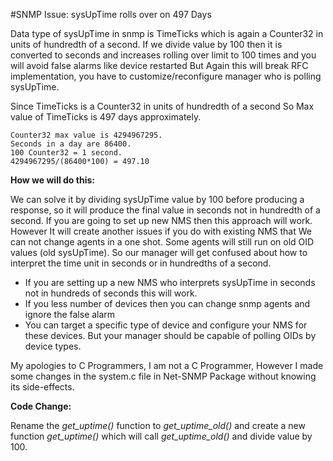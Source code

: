 #SNMP Issue: sysUpTime rolls over on 497 Days


Data type of sysUpTime in snmp is TimeTicks which is again a Counter32 in units of hundredth of a second. If we divide value by 100 then it is converted to seconds and increases rolling over limit to 100 times and you will avoid false alarms like device restarted But Again this will break RFC implementation, you have to customize/reconfigure manager who is polling sysUpTime.


Since TimeTicks is a Counter32 in units of hundredth of a second  So Max value of TimeTicks is 497 days approximately.
```
Counter32 max value is 4294967295.
Seconds in a day are 86400.
100 Counter32 = 1 second.
4294967295/(86400*100) = 497.10
```

**How we will do this:**

We can solve it by dividing sysUpTime value by 100 before producing a response, so it will produce the final value in seconds not in hundredth of a second. If you are going to set up new NMS then this approach will work. However It will create another issues if you do with existing NMS that We can not change agents in a one shot. Some agents will still run on old OID values (old sysUpTime). So our manager will get confused about how to interpret the time unit in seconds or in hundredths of a second.

- If you are setting up a new NMS who interprets sysUpTime in seconds not in hundreds of seconds this will work.
- If you less number of devices then you can change snmp agents and ignore the false alarm
- You can target a specific type of device and configure your NMS for these devices. But your manager should be capable of polling OIDs by device types.

My apologies to C Programmers, I am not a C Programmer, However I made some changes in the system.c file in Net-SNMP Package without knowing its side-effects.

**Code Change:**

Rename the *get_uptime()* function to *get_uptime_old()* and create a new function *get_uptime()* which will call *get_uptime_old()* and divide value by 100.
